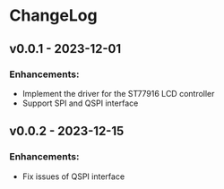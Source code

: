 # ChangeLog

## v0.0.1 - 2023-12-01

### Enhancements:

* Implement the driver for the ST77916 LCD controller
* Support SPI and QSPI interface

## v0.0.2 - 2023-12-15

### Enhancements:

* Fix issues of QSPI interface
